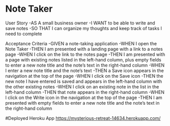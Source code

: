 # Note Taker 

User Story
-AS A small business owner
-I WANT to be able to write and save notes
-SO THAT I can organize my thoughts and keep track of tasks I need to complete

Acceptance Criteria
-GIVEN a note-taking application
-WHEN I open the Note Taker
-THEN I am presented with a landing page with a link to a notes page
-WHEN I click on the link to the notes page
-THEN I am presented with a page with existing notes listed in the left-hand column, plus empty fields to enter a new note title and the note’s text in the right-hand column
-WHEN I enter a new note title and the note’s text
-THEN a Save icon appears in the navigation at the top of the page
-WHEN I click on the Save icon
-THEN the new note I have entered is saved and appears in the left-hand column with the other existing notes
-WHEN I click on an existing note in the list in the left-hand column
-THEN that note appears in the right-hand column
-WHEN I click on the Write icon in the navigation at the top of the page
-THEN I am presented with empty fields to enter a new note title and the note’s text in the right-hand column

#Deployed Heroku App
https://mysterious-retreat-14634.herokuapp.com/
